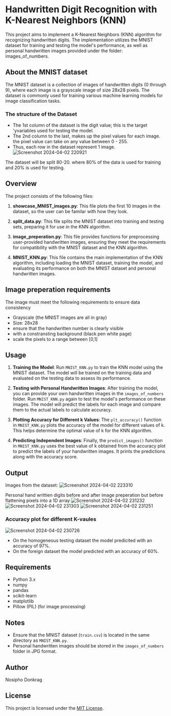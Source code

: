 # Handwritten Digit Recognition with K-Nearest Neighbors (KNN)

This project aims to implement a K-Nearest Neighbors (KNN) algorithm for 
recognizing handwritten digits. The implementation utilizes the MNIST dataset for 
training and testing the model's performance, as well as personal handwritten 
images provided under the folder: images_of_numbers.

## About the MNIST dataset
The MNIST dataset is a collection of images of handwritten digits (0 through 9),
where each image is a grayscale image of size 28x28 pixels. 
The dataset is commonly used for training various machine learning models for image classification tasks.

### The structure of the Dataset
  - The 1st column of the dataset is the digit value; this is the target 'yvariables used for testing the model.
  - The 2nd column to the last, makes up the pixel values for each image. the pixel value can take
   on any value between 0 - 255.
  - Thus, each row in the dataset represent 1 image. <br>
![Screenshot 2024-04-02 220921](https://github.com/PreciousNosiphoDonkrag/Supervised-Machine-Learning/assets/153648767/ee2f8b12-f9b1-488d-94a5-bb8c17ec5b7d)

The dataset will be split 80-20. where 80% of the data is used for training and 20% is used for testing.

## Overview

The project consists of the following files:

1. **showcase_MNIST_images.py**: This file plots the first 10 images in the dataset, so the user can be familar with how they look. 

2. **split_data.py**: This file splits the MNIST dataset into training and testing sets, preparing it for use in the KNN algorithm.

3. **image_preperation.py**: This file provides functions for preprocessing user-provided handwritten images, ensuring they meet the requirements for compatibility with the MNIST dataset and the KNN algorithm.

4. **MNIST_KNN.py**: This file contains the main implementation of the KNN algorithm, including loading the MNIST dataset, training the model, and evaluating its performance on both the MNIST dataset and personal handwritten images.

## Image preperation requirements
The image must meet the following requirements to ensure data consistency
* Grayscale (the MNIST images are all in gray)
* Size: 28x28
* ensure that the handwritten number is clearly visible
* with a constransting background (black pen white page)
* scale the pixels to a range between [0,1]
## Usage

1. **Training the Model**: Run `MNIST_KNN.py` to train the KNN model using the MNIST dataset. The model will be trained on the training data and evaluated on the testing data to assess its performance.

2. **Testing with Personal Handwritten Images**: After training the model, you can provide your own handwritten images in the `images_of_numbers` folder. Run `MNIST_KNN.py` again to test the model's performance on these images. The model will predict the labels for each image and compare them to the actual labels to calculate accuracy.

3. **Plotting Accuracy for Different k Values**: The `plt_accuracy()` function in `MNIST_KNN.py` plots the accuracy of the model for different values of k. This helps determine the optimal value of k for the KNN algorithm.

4. **Predicting Independent Images**: Finally, the `predict_images()` function in `MNIST_KNN.py` uses the best value of k obtained from the accuracy plot to predict the labels of your handwritten images. It prints the predictions along with the accuracy score.

## Output
Images from the dataset:
![Screenshot 2024-04-02 223310](https://github.com/PreciousNosiphoDonkrag/Supervised-Machine-Learning/assets/153648767/96ebb8bd-b04b-4e42-bf6d-018be8b9ad0a)

Personal hand writtien digits before and after image preperation but before flattening pixels into a 1D array
![Screenshot 2024-04-02 231232](https://github.com/PreciousNosiphoDonkrag/Supervised-Machine-Learning/assets/153648767/8f9bd91e-a2c6-4b17-9b1a-5609fe846e91)
![Screenshot 2024-04-02 231303](https://github.com/PreciousNosiphoDonkrag/Supervised-Machine-Learning/assets/153648767/de553ef2-03b0-49bb-bad6-ffc81b3b0220)
![Screenshot 2024-04-02 231251](https://github.com/PreciousNosiphoDonkrag/Supervised-Machine-Learning/assets/153648767/52bf84f4-60f1-4772-9d2a-639b191ff0ac)

### Accuracy plot for different K-vaules
![Screenshot 2024-04-02 230726](https://github.com/PreciousNosiphoDonkrag/Supervised-Machine-Learning/assets/153648767/cc35d0b4-122b-42a3-9f37-52fc90f13167)

- On the homogeneous testing dataset the model predicited with an accuracy of 97%.
- On the foreign dataset the model predicted with an accuracy of 60%. 

## Requirements

- Python 3.x
- numpy
- pandas
- scikit-learn
- matplotlib
- Pillow (PIL) (for image processing)

## Notes

- Ensure that the MNIST dataset (`train.csv`) is located in the same directory as `MNIST_KNN.py`.
- Personal handwritten images should be stored in the `images_of_numbers` folder in JPG format.

## Author

Nosipho Donkrag 

## License

This project is licensed under the [MIT License](LICENSE).
